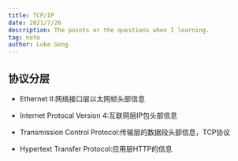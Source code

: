 ```yaml
---
title: TCP/IP
date: 2021/7/26
description: The points or the questions when I learning.
tag: note
author: Luke Gong
---
```


## 协议分层
- Ethernet II:网络接口层以太网帧头部信息

- Internet Protocal Version 4:互联网层IP包头部信息

- Transmission Control Protocol:传输层的数据段头部信息，TCP协议

- Hypertext Transfer Protocol:应用层HTTP的信息




